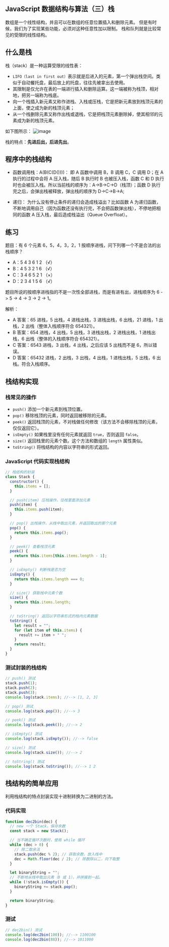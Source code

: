 ## JavaScript 数据结构与算法（三）栈

数组是一个线性结构，并且可以在数组的任意位置插入和删除元素。
但是有时候，我们为了实现某些功能，必须对这种任意性加以限制。
栈和队列就是比较常见的受限的线性结构。

## 什么是栈

栈（stack）是一种运算受限的线性表：

- `LIFO（last in first out）`表示就是后进入的元素，第一个弹出栈空间。类似于自动餐托盘，最后放上的托盘，往往先被拿出去使用。
- 其限制是仅允许在表的一端进行插入和删除运算。这一端被称为栈顶，相对地，把另一端称为栈底。
- 向一个栈插入新元素又称作进栈、入栈或压栈，它是把新元素放到栈顶元素的上面，使之成为新的栈顶元素；
- 从一个栈删除元素又称作出栈或退栈，它是把栈顶元素删除掉，使其相邻的元素成为新的栈顶元素。

如下图所示：
![image](https://cdn.jsdelivr.net/gh/XPoet/image-hosting@master/JavaScript-数据结构与算法/image.71xt32okr3k0.png)

栈的特点：**先进后出，后进先出**。

## 程序中的栈结构

- 函数调用栈：A(B(C(D())))：
  即 A 函数中调用 B，B 调用 C，C 调用 D；在 A 执行的过程中会将 A 压入栈，随后 B 执行时 B 也被压入栈，函数 C 和 D 执行时也会被压入栈。所以当前栈的顺序为：A->B->C->D（栈顶）；函数 D 执行完之后，会弹出栈被释放，弹出栈的顺序为 D->C->B->A;

- 递归：
  为什么没有停止条件的递归会造成栈溢出？比如函数 A 为递归函数，不断地调用自己（因为函数还没有执行完，不会把函数弹出栈），不停地把相同的函数 A 压入栈，最后造成栈溢出（Queue Overfloat）。

## 练习

题目：有 6 个元素 6，5，4，3，2，1 按顺序进栈，问下列哪一个不是合法的出栈顺序？

- A：5 4 3 6 1 2 （√）
- B：4 5 3 2 1 6 （√）
- C：3 4 6 5 2 1 （×）
- D：2 3 4 1 5 6 （√）

题目所说的按顺序进栈指的不是一次性全部进栈，而是有进有出，进栈顺序为 6 -> 5 -> 4 -> 3 -> 2 -> 1。

解析：

- A 答案：65 进栈，5 出栈，4 进栈出栈，3 进栈出栈，6 出栈，21 进栈，1 出栈，2 出栈（整体入栈顺序符合 654321）。
- B 答案：654 进栈，4 出栈，5 出栈，3 进栈出栈，2 进栈出栈，1 进栈出栈，6 出栈（整体的入栈顺序符合 654321）。
- C 答案：6543 进栈，3 出栈，4 出栈，之后应该 5 出栈而不是 6，所以错误。
- D 答案：65432 进栈，2 出栈，3 出栈，4 出栈，1 进栈出栈，5 出栈，6 出栈。符合入栈顺序。

## 栈结构实现

### 栈常见的操作

- `push()` 添加一个新元素到栈顶位置。
- `pop()` 移除栈顶的元素，同时返回被移除的元素。
- `peek()` 返回栈顶的元素，不对栈做任何修改（该方法不会移除栈顶的元素，仅仅返回它）。
- `isEmpty()` 如果栈里没有任何元素就返回 `true`，否则返回 `false`。
- `size()` 返回栈里的元素个数。这个方法和数组的 `length` 属性类似。
- `toString()` 将栈结构的内容以字符串的形式返回。

### JavaScript 代码实现栈结构

```js
// 栈结构的封装
class Stack {
  constructor() {
    this.items = [];
  }

  // push(item) 压栈操作，往栈里面添加元素
  push(item) {
    this.items.push(item);
  }

  // pop() 出栈操作，从栈中取出元素，并返回取出的那个元素
  pop() {
    return this.items.pop();
  }

  // peek() 查看栈顶元素
  peek() {
    return this.items[this.items.length - 1];
  }

  // isEmpty() 判断栈是否为空
  isEmpty() {
    return this.items.length === 0;
  }

  // size() 获取栈中元素个数
  size() {
    return this.items.length;
  }

  // toString() 返回以字符串形式的栈内元素数据
  toString() {
    let result = "";
    for (let item of this.items) {
      result += item + " ";
    }
    return result;
  }
}
```

### 测试封装的栈结构

```js
// push() 测试
stack.push(1);
stack.push(2);
stack.push(3);
console.log(stack.items); //--> [1, 2, 3]

// pop() 测试
console.log(stack.pop()); //--> 3

// peek() 测试
console.log(stack.peek()); //--> 2

// isEmpty() 测试
console.log(stack.isEmpty()); //--> false

// size() 测试
console.log(stack.size()); //--> 2

// toString() 测试
console.log(stack.toString()); //--> 1 2
```

## 栈结构的简单应用

利用栈结构的特点封装实现十进制转换为二进制的方法。

### 代码实现

```js
function dec2bin(dec) {
  // new 一个 Stack，保存余数
  const stack = new Stack();

  // 当不确定循环次数时，使用 while 循环
  while (dec > 0) {
    // 除二取余法
    stack.push(dec % 2); // 获取余数，放入栈中
    dec = Math.floor(dec / 2); // 除数除以二，向下取整
  }

  let binaryString = "";
  // 不断地从栈中取出元素（0 或 1），并拼接到一起。
  while (!stack.isEmpty()) {
    binaryString += stack.pop();
  }

  return binaryString;
}
```

### 测试

```js
// dec2bin() 测试
console.log(dec2bin(100)); //--> 1100100
console.log(dec2bin(88)); //--> 1011000
```
